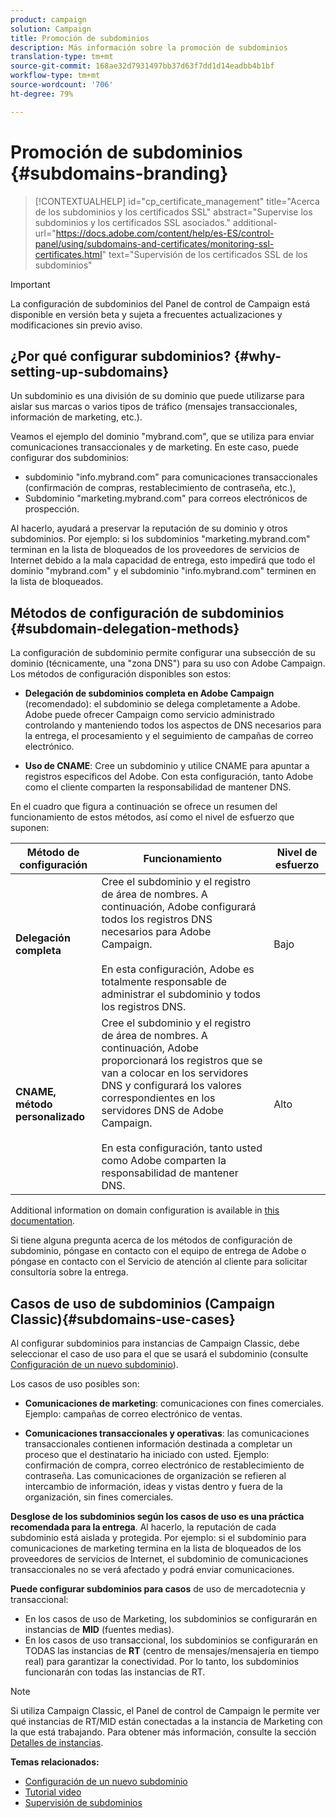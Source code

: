 ```yaml
---
product: campaign
solution: Campaign
title: Promoción de subdominios
description: Más información sobre la promoción de subdominios
translation-type: tm+mt
source-git-commit: 168ae32d7931497bb37d63f7dd1d14eadbb4b1bf
workflow-type: tm+mt
source-wordcount: '706'
ht-degree: 79%

---
```



# Promoción de subdominios {#subdomains-branding}

>[!CONTEXTUALHELP]
>id="cp_certificate_management"
>title="Acerca de los subdominios y los certificados SSL"
>abstract="Supervise los subdominios y los certificados SSL asociados."
>additional-url="https://docs.adobe.com/content/help/es-ES/control-panel/using/subdomains-and-certificates/monitoring-ssl-certificates.html" text="Supervisión de los certificados SSL de los subdominios"

>[!IMPORTANT]
>
>La configuración de subdominios del Panel de control de Campaign está disponible en versión beta y sujeta a frecuentes actualizaciones y modificaciones sin previo aviso.

## ¿Por qué configurar subdominios? {#why-setting-up-subdomains}

Un subdominio es una división de su dominio que puede utilizarse para aislar sus marcas o varios tipos de tráfico (mensajes transaccionales, información de marketing, etc.).

Veamos el ejemplo del dominio &quot;mybrand.com&quot;, que se utiliza para enviar comunicaciones transaccionales y de marketing. En este caso, puede configurar dos subdominios:

* subdominio &quot;info.mybrand.com&quot; para comunicaciones transaccionales (confirmación de compras, restablecimiento de contraseña, etc.),
* Subdominio &quot;marketing.mybrand.com&quot; para correos electrónicos de prospección.

Al hacerlo, ayudará a preservar la reputación de su dominio y otros subdominios. Por ejemplo: si los subdominios &quot;marketing.mybrand.com&quot; terminan en la lista de bloqueados de los proveedores de servicios de Internet debido a la mala capacidad de entrega, esto impedirá que todo el dominio &quot;mybrand.com&quot; y el subdominio &quot;info.mybrand.com&quot; terminen en la lista de bloqueados.

## Métodos de configuración de subdominios {#subdomain-delegation-methods}

La configuración de subdominio permite configurar una subsección de su dominio (técnicamente, una &quot;zona DNS&quot;) para su uso con Adobe Campaign. Los métodos de configuración disponibles son estos:

* **Delegación de subdominios completa en Adobe Campaign** (recomendado): el subdominio se delega completamente a Adobe. Adobe puede ofrecer Campaign como servicio administrado controlando y manteniendo todos los aspectos de DNS necesarios para la entrega, el procesamiento y el seguimiento de campañas de correo electrónico.

* **Uso de CNAME**: Cree un subdominio y utilice CNAME para apuntar a registros específicos del Adobe. Con esta configuración, tanto Adobe como el cliente comparten la responsabilidad de mantener DNS.

En el cuadro que figura a continuación se ofrece un resumen del funcionamiento de estos métodos, así como el nivel de esfuerzo que suponen:

| Método de configuración | Funcionamiento | Nivel de esfuerzo |
|---|---|---|
| **Delegación completa** | Cree el subdominio y el registro de área de nombres. A continuación, Adobe configurará todos los registros DNS necesarios para Adobe Campaign.<br/><br/>En esta configuración, Adobe es totalmente responsable de administrar el subdominio y todos los registros DNS. | Bajo |
| **CNAME, método personalizado** | Cree el subdominio y el registro de área de nombres. A continuación, Adobe proporcionará los registros que se van a colocar en los servidores DNS y configurará los valores correspondientes en los servidores DNS de Adobe Campaign.<br/><br/>En esta configuración, tanto usted como Adobe comparten la responsabilidad de mantener DNS. | Alto |

Additional information on domain configuration is available in [this documentation](https://helpx.adobe.com/es/campaign/kb/domain-name-delegation.html).

Si tiene alguna pregunta acerca de los métodos de configuración de subdominio, póngase en contacto con el equipo de entrega de Adobe o póngase en contacto con el Servicio de atención al cliente para solicitar consultoría sobre la entrega.

## Casos de uso de subdominios (Campaign Classic){#subdomains-use-cases}

Al configurar subdominios para instancias de Campaign Classic, debe seleccionar el caso de uso para el que se usará el subdominio (consulte [Configuración de un nuevo subdominio](../../subdomains-certificates/using/setting-up-new-subdomain.md)).

Los casos de uso posibles son:

* **Comunicaciones de marketing**: comunicaciones con fines comerciales. Ejemplo: campañas de correo electrónico de ventas.

* **Comunicaciones transaccionales y operativas**: las comunicaciones transaccionales contienen información destinada a completar un proceso que el destinatario ha iniciado con usted. Ejemplo: confirmación de compra, correo electrónico de restablecimiento de contraseña. Las comunicaciones de organización se refieren al intercambio de información, ideas y vistas dentro y fuera de la organización, sin fines comerciales.

**Desglose de los subdominios según los casos de uso es una práctica recomendada para la entrega**. Al hacerlo, la reputación de cada subdominio está aislada y protegida. Por ejemplo: si el subdominio para comunicaciones de marketing termina en la lista de bloqueados de los proveedores de servicios de Internet, el subdominio de comunicaciones transaccionales no se verá afectado y podrá enviar comunicaciones.

**Puede configurar subdominios para casos** de uso de mercadotecnia y transaccional:

* En los casos de uso de Marketing, los subdominios se configurarán en instancias de **MID** (fuentes medias).
* En los casos de uso transaccional, los subdominios se configurarán en TODAS las instancias de **RT** (centro de mensajes/mensajería en tiempo real) para garantizar la conectividad. Por lo tanto, los subdominios funcionarán con todas las instancias de RT.

>[!NOTE]
>
>Si utiliza Campaign Classic, el Panel de control de Campaign le permite ver qué instancias de RT/MID están conectadas a la instancia de Marketing con la que está trabajando. Para obtener más información, consulte la sección [Detalles de instancias](../../instances-settings/using/instance-details.md).

**Temas relacionados:**

* [Configuración de un nuevo subdominio](../../subdomains-certificates/using/setting-up-new-subdomain.md)
* [Tutorial video](https://docs.adobe.com/content/help/en/campaign-learn/campaign-standard-tutorials/administrating/control-panel/subdomain-delegation.html)
* [Supervisión de subdominios](../../subdomains-certificates/using/monitoring-subdomains.md)
